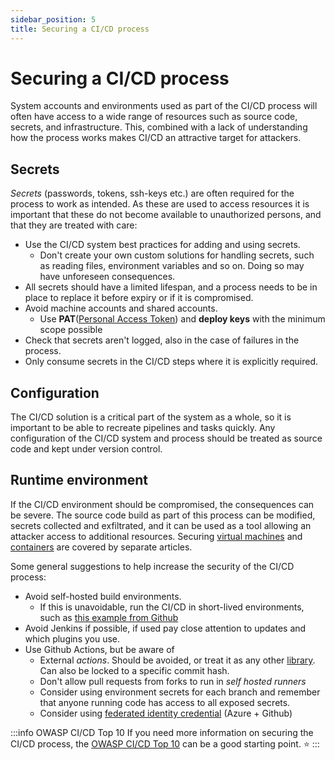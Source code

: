 ```yaml
---
sidebar_position: 5
title: Securing a CI/CD process
---
```

# Securing a CI/CD process

System accounts and environments used as part of the CI/CD process will often have access to a wide range of resources such as source code, secrets, and infrastructure. This, combined with a lack of understanding how the process works makes CI/CD an attractive target for attackers. 

## Secrets

_Secrets_ (passwords, tokens, ssh-keys etc.) are often required for the process to work as intended. As these are used to access resources it is important that these do not become available to unauthorized persons, and that they are treated with care: 

- Use the CI/CD system best practices for adding and using secrets. 
  - Don't create your own custom solutions for handling secrets, such as reading files, environment variables and so on. Doing so may have unforeseen consequences. 
- All secrets should have a limited lifespan, and a process needs to be in place to replace it before expiry or if it is compromised. 
- Avoid machine accounts and shared accounts.
  - Use __PAT__([Personal Access Token](https://en.wikipedia.org/wiki/Personal_access_token)) and __deploy keys__ with the minimum scope possible
- Check that secrets aren't logged, also in the case of failures in the process. 
- Only consume secrets in the CI/CD steps where it is explicitly required. 

## Configuration

The CI/CD solution is a critical part of the system as a whole, so it is important to be able to recreate pipelines and tasks quickly. Any configuration of the CI/CD system and process should be treated as source code and kept under version control. 

## Runtime environment

If the CI/CD environment should be compromised, the consequences can be severe. The source code build as part of this process can be modified, secrets collected and exfiltrated, and it can be used as a tool allowing an attacker access to additional resources. 
Securing [virtual machines](../deploye/virtual_machines) and [containers](../deploye/containers) are covered by separate articles. 

Some general suggestions to help increase the security of the CI/CD process: 

- Avoid self-hosted build environments. 
  - If this is unavoidable, run the CI/CD in short-lived environments, such as [this example from Github](https://docs.github.com/en/actions/hosting-your-own-runners/autoscaling-with-self-hosted-runners#using-ephemeral-runners-for-autoscaling)
- Avoid Jenkins if possible, if used pay close attention to updates and which plugins you use. 
- Use Github Actions, but be aware of
  - External _actions_. Should be avoided, or treat it as any other [library](/utvikle/biblioteker). Can also be locked to a specific commit hash.
  - Don't allow pull requests from forks to run in _self hosted runners_
  - Consider using environment secrets for each branch and remember that anyone running code has access to all exposed secrets. 
  - Consider using [federated identity credential](https://learn.microsoft.com/en-us/graph/api/resources/federatedidentitycredentials-overview?view=graph-rest-1.0) (Azure + Github)

:::info OWASP CI/CD Top 10
If you need more information on securing the CI/CD process, the [OWASP CI/CD Top 10](https://owasp.org/www-project-top-10-ci-cd-security-risks/) can be a good starting point. 
:star:
:::

